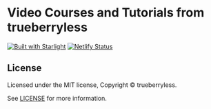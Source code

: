 # Video Courses and Tutorials from trueberryless

[![Built with Starlight](https://astro.badg.es/v2/built-with-starlight/tiny.svg)](https://starlight.astro.build)
[![Netlify Status](https://api.netlify.com/api/v1/badges/109109dc-9be3-482e-9179-a5c3218eb988/deploy-status)](https://app.netlify.com/sites/trueberryless-videos/deploys)

## License

Licensed under the MIT license, Copyright © trueberryless.

See [LICENSE](/LICENSE) for more information.
